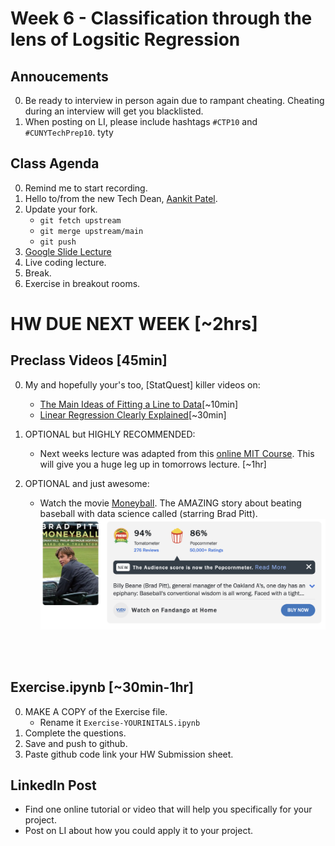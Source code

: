 # Week 6 - Classification through the lens of Logsitic Regression

## Annoucements
0. Be ready to interview in person again due to rampant cheating.  Cheating during an interview will get you blacklisted. 
0. When posting on LI, please include hashtags `#CTP10` and `#CUNYTechPrep10`. tyty


## Class Agenda
0. Remind me to start recording.
0. Hello to/from the new Tech Dean, [Aankit Patel](https://computinged.commons.gc.cuny.edu/our-team/). 
0. Update your fork.
	* `git fetch upstream`
	* `git merge upstream/main`
	* `git push`
1. [Google Slide Lecture](https://docs.google.com/presentation/d/1CQvOw1k0kOrRpzPOUdlXhv8OaiaApv6rNDnuMZAe4Sc/edit#slide=id.g3091bd844fe_0_818)
2. Live coding lecture.
3. Break.
5. Exercise in breakout rooms.


# HW DUE NEXT WEEK [~2hrs]

## Preclass Videos [45min]
0. My and hopefully your's too, [StatQuest] killer videos on: 
	* [The Main Ideas of Fitting a Line to Data](https://www.youtube.com/watch?v=PaFPbb66DxQ&list=PLblh5JKOoLUIzaEkCLIUxQFjPIlapw8nU&index=3&ab_channel=StatQuestwithJoshStarmer)[~10min]
	* [Linear Regression Clearly Explained](https://www.youtube.com/watch?v=7ArmBVF2dCs&ab_channel=StatQuestwithJoshStarmer)[~30min]
0. OPTIONAL but HIGHLY RECOMMENDED:
	* Next weeks lecture was adapted from this [online MIT Course](https://ocw.mit.edu/courses/15-071-the-analytics-edge-spring-2017/pages/linear-regression/moneyball-the-power-of-sports-analytics/). This will give you a huge leg up in tomorrows lecture. [~1hr]

0. OPTIONAL and just awesome:  
	* Watch the movie [Moneyball](https://www.youtube.com/watch?v=D1R-LwHbld4&ab_channel=SonyPicturesEntertainment). The AMAZING story about beating baseball with data science called (starring Brad Pitt).  
![alt text](../Week-05-Unsupervised-Learning/images/brad-pitt.png)
<br>
<br>

## Exercise.ipynb [~30min-1hr]
0. MAKE A COPY of the Exercise file.
	* Rename it `Exercise-YOURINITALS.ipynb`
0. Complete the questions.
0. Save and push to github.
0. Paste github code link your HW Submission sheet. 


## LinkedIn Post
* Find one online tutorial or video that will help you specifically for your project.  
* Post on LI about how you could apply it to your project.
